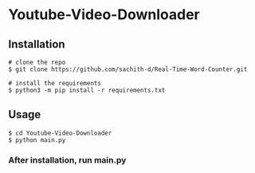 # Youtube-Video-Downloader

## Installation

```console
# clone the repo
$ git clone https://github.com/sachith-d/Real-Time-Word-Counter.git

# install the requirements
$ python3 -m pip install -r requirements.txt
```
## Usage
```console
$ cd Youtube-Video-Downloader
$ python main.py
```
### After installation, run main.py
